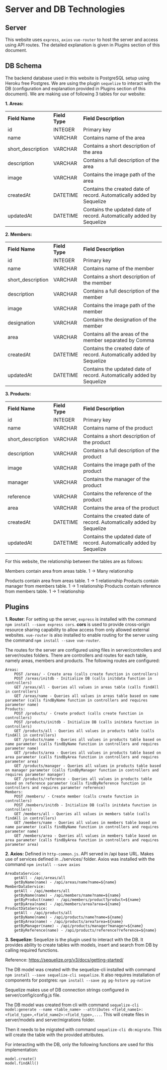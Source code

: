 # Server and DB Technologies

## Server
This website uses `express`, `axios` `vue-router` to host the server and access using API routes. The detailed explanation is given in Plugins section of this document.

## DB Schema
The backend database used in this website is PostgreSQL setup using Heroku free Postgres. We are using the plugin `sequelize` to interact with the DB (configuration and explanation provided in Plugins section of this document). We are making use of following 3 tables for our website:

**1. Areas:**
<table>
<tr>
    <td><b>Field Name</b></td>
    <td><b>Field Type</b></td>
    <td><b>Field Description</b></td>
</tr>
<tr>
    <td>id</td>
    <td>INTEGER</td>
    <td>Primary key</td>
</tr>
<tr>
    <td>name</td>
    <td>VARCHAR</td>
    <td>Contains name of the area</td>
</tr>
<tr>
    <td>short_description</td>
    <td>VARCHAR</td>
    <td>Contains a short description of the area</td>
</tr>
<tr>
    <td>description</td>
    <td>VARCHAR</td>
    <td>Contains a full description of the area</td>
</tr>
<tr>
    <td>image</td>
    <td>VARCHAR</td>
    <td>Contains the image path of the area</td>
</tr>
<tr>
    <td>createdAt</td>
    <td>DATETIME</td>
    <td>Contains the created date of record. Automatically added by Sequelize</td>
</tr>
<tr>
    <td>updatedAt</td>
    <td>DATETIME</td>
    <td>Contains the updated date of record. Automatically added by Sequelize</td>
</tr>
</table>

**2. Members:**
<table>
<tr>
    <td><b>Field Name</b></td>
    <td><b>Field Type</b></td>
    <td><b>Field Description</b></td>
</tr>
<tr>
    <td>id</td>
    <td>INTEGER</td>
    <td>Primary key</td>
</tr>
<tr>
    <td>name</td>
    <td>VARCHAR</td>
    <td>Contains name of the member</td>
</tr>
<tr>
    <td>short_description</td>
    <td>VARCHAR</td>
    <td>Contains a short description of the member</td>
</tr>
<tr>
    <td>description</td>
    <td>VARCHAR</td>
    <td>Contains a full description of the member</td>
</tr>
<tr>
    <td>image</td>
    <td>VARCHAR</td>
    <td>Contains the image path of the member</td>
</tr>
<tr>
    <td>designation</td>
    <td>VARCHAR</td>
    <td>Contains the designation of the member</td>
</tr>
<tr>
    <td>area</td>
    <td>VARCHAR</td>
    <td>Contains all the areas of the member separated by Comma</td>
</tr>
<tr>
    <td>createdAt</td>
    <td>DATETIME</td>
    <td>Contains the created date of record. Automatically added by Sequelize</td>
</tr>
<tr>
    <td>updatedAt</td>
    <td>DATETIME</td>
    <td>Contains the updated date of record. Automatically added by Sequelize</td>
</tr>
</table>

**3. Products:**
<table>
<tr>
    <td><b>Field Name</b></td>
    <td><b>Field Type</b></td>
    <td><b>Field Description</b></td>
</tr>
<tr>
    <td>id</td>
    <td>INTEGER</td>
    <td>Primary key</td>
</tr>
<tr>
    <td>name</td>
    <td>VARCHAR</td>
    <td>Contains name of the product</td>
</tr>
<tr>
    <td>short_description</td>
    <td>VARCHAR</td>
    <td>Contains a short description of the product</td>
</tr>
<tr>
    <td>description</td>
    <td>VARCHAR</td>
    <td>Contains a full description of the product</td>
</tr>
<tr>
    <td>image</td>
    <td>VARCHAR</td>
    <td>Contains the image path of the product</td>
</tr>
<tr>
    <td>manager</td>
    <td>VARCHAR</td>
    <td>Contains the manager of the product</td>
</tr>
<tr>
    <td>reference</td>
    <td>VARCHAR</td>
    <td>Contains the reference of the product</td>
</tr>
<tr>
    <td>area</td>
    <td>VARCHAR</td>
    <td>Contains the area of the product</td>
</tr>
<tr>
    <td>createdAt</td>
    <td>DATETIME</td>
    <td>Contains the created date of record. Automatically added by Sequelize</td>
</tr>
<tr>
    <td>updatedAt</td>
    <td>DATETIME</td>
    <td>Contains the updated date of record. Automatically added by Sequelize</td>
</tr>
</table>

For this website, the relationship between the tables are as follows:

Members contain area from areas table. 1 -> Many relationship

Products contain area from areas table. 1 -> 1 relationship
Products contain manager from members table. 1 -> 1 relationship
Products contain reference from members table. 1 -> 1 relationship

## Plugins

**1. Router**: For setting up the server, `express` is installed with the command `npm install --save express cors`. **cors** is used to provide cross-origin resource sharing capability to allow access from only allowed external websites. `vue-router` is also installed to enable routing for the server using  the command `npm install --save vue-router`.

The routes for the server are configured using files in server/controllers and server/routes folders. There are controllers and routes for each table, namely areas, members and products. The following routes are configured:

```
Areas:
    POST /areas/ - Create area (calls create function in controllers)
    POST /areas/initdb - Initialize DB (calls initdata function in controllers)
    GET /areas/all - Queries all values in areas table (calls findAll in controllers)
    GET /areas/name - Queries all values in areas table based on name parameter (calls findByName function in controllers and requires parameter name)
Products:
    POST /products/ - Create product (calls create function in controllers)
    POST /products/initdb - Initialize DB (calls initdata function in controllers)
    GET /products/all - Queries all values in products table (calls findAll in controllers)
    GET /products/name - Queries all values in products table based on name parameter (calls findByName function in controllers and requires parameter name)
    GET /products/area - Queries all values in products table based on area parameter (calls findByArea function in controllers and requires parameter area)
    GET /products/manager - Queries all values in products table based on manager parameter (calls findByManager function in controllers and requires parameter manager)
    GET /products/reference - Queries all values in products table based on reference parameter (calls findByReference function in controllers and requires parameter reference)
Members:
    POST /members/ - Create member (calls create function in controllers)
    POST /members/initdb - Initialize DB (calls initdata function in controllers)
    GET /members/all - Queries all values in members table (calls findAll in controllers)
    GET /members/name - Queries all values in members table based on name parameter (calls findByName function in controllers and requires parameter name)
    GET /members/area - Queries all values in members table based on area parameter (calls findByArea function in controllers and requires parameter area)
```

**2. Axios:** Defined in `http-common.js`. API served in /api base URL. Makes use of services defined in ../services/ folder. Axios was installed with the command `npm install --save axios`
```
AreaDataService:
    getAll - /api/areas/all
    getByName(name) - /api/areas/name?name=${name}
MemberDataService:
    getAll - /api/members/all
    getByName(name) - /api/members/name?name=${name}
    getByProduct(name) - /api/members/product?product=${name}
    getByArea(name) - /api/members/area?area=${name}
ProductDataService:
    getAll - /api/products/all
    getByName(name) - /api/products/name?name=${name}
    getByArea(name) - /api/products/area?area=${name}
    getByManager(name) - /api/products/manager?manager=${name}
    getByReference(name) - /api/products/reference?reference=${name}
```

**3. Sequelize:** Sequelize is the plugin used to interact with the DB. It provides ability to create tables with models, insert and search from DB by calling required functions. 

Reference: https://sequelize.org/v3/docs/getting-started/  

The DB model was created with the sequelize-cli installed with command `npm install --save sequelize-cli sequelize`. It also requires installation of components for postgres: `npm install --save pg pg-hstore pg-native`

Sequelize makes use of DB connection strings configured in server/config/config.js file.

The DB model was created from cli with command `sequelize-cli model:generate --name <table_name> --attributes <field_name1>:<field_type>,<field_name2>:<field_type>,...`. This will create files in server/models and server/migrations folder.

Then it needs to be migrated with command `sequelize-cli db:migrate`. This will create the table with the provided attributes.

For interacting with the DB, only the following functions are used for this implementation:
```
model.create()
model.findAll()
```